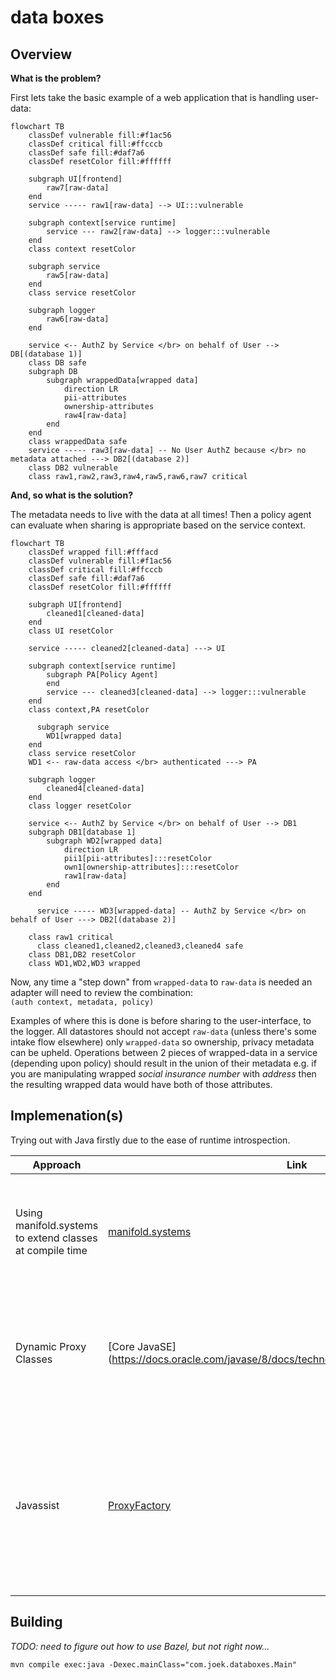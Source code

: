 # data boxes



## Overview

**What is the problem?**

First lets take the basic example of a web application that is handling user-data:

```mermaid
flowchart TB
    classDef vulnerable fill:#f1ac56
    classDef critical fill:#ffcccb
    classDef safe fill:#daf7a6
    classDef resetColor fill:#ffffff

    subgraph UI[frontend]
        raw7[raw-data]
    end
    service ----- raw1[raw-data] --> UI:::vulnerable

    subgraph context[service runtime]
        service --- raw2[raw-data] --> logger:::vulnerable
    end
    class context resetColor

    subgraph service
        raw5[raw-data]
    end
    class service resetColor

    subgraph logger
        raw6[raw-data]
    end
    
    service <-- AuthZ by Service </br> on behalf of User --> DB[(database 1)]
    class DB safe
    subgraph DB
        subgraph wrappedData[wrapped data]
            direction LR
            pii-attributes
            ownership-attributes
            raw4[raw-data]
        end 
    end
    class wrappedData safe
    service ----- raw3[raw-data] -- No User AuthZ because </br> no metadata attached ---> DB2[(database 2)]
    class DB2 vulnerable
    class raw1,raw2,raw3,raw4,raw5,raw6,raw7 critical
```

**And, so what is the solution?**

The metadata needs to live with the data at all times! Then a policy agent can evaluate when sharing is appropriate based on the service context.
```mermaid
flowchart TB
    classDef wrapped fill:#fffacd
    classDef vulnerable fill:#f1ac56
    classDef critical fill:#ffcccb
    classDef safe fill:#daf7a6
    classDef resetColor fill:#ffffff

    subgraph UI[frontend]
        cleaned1[cleaned-data]
    end
    class UI resetColor
	
    service ----- cleaned2[cleaned-data] ---> UI

    subgraph context[service runtime]
        subgraph PA[Policy Agent]
        end
        service --- cleaned3[cleaned-data] --> logger:::vulnerable
    end
    class context,PA resetColor

	  subgraph service
        WD1[wrapped data]
    end
    class service resetColor
    WD1 <-- raw-data access </br> authenticated ---> PA

    subgraph logger
        cleaned4[cleaned-data]
    end
    class logger resetColor
    
    service <-- AuthZ by Service </br> on behalf of User --> DB1
    subgraph DB1[database 1]
        subgraph WD2[wrapped data]
            direction LR
            pii1[pii-attributes]:::resetColor
            own1[ownership-attributes]:::resetColor
            raw1[raw-data]
        end 
    end
    
	  service ----- WD3[wrapped-data] -- AuthZ by Service </br> on behalf of User ---> DB2[(database 2)]

    class raw1 critical
	  class cleaned1,cleaned2,cleaned3,cleaned4 safe
    class DB1,DB2 resetColor
    class WD1,WD2,WD3 wrapped
```

Now, any time a "step down" from `wrapped-data` to `raw-data` is needed an adapter will need to review the combination:    
`(auth context, metadata, policy)`

Examples of where this is done is before sharing to the user-interface, to the logger.
All datastores should not accept `raw-data` (unless there's some intake flow elsewhere) only `wrapped-data` so ownership, privacy metadata can be upheld.
Operations between 2 pieces of wrapped-data in a service (depending upon policy) should result in the union of their metadata e.g. if you are manipulating wrapped _social insurance number_ with _address_ then the resulting wrapped data would have both of those attributes.

## Implemenation(s)

Trying out with Java firstly due to the ease of runtime introspection.

| Approach  | Link  | Notes   |
|---|---|---|
| Using manifold.systems to extend classes at compile time | [manifold.systems](https://github.com/manifold-systems/manifold/tree/master/manifold-deps-parent/manifold-ext#arithmetic-operators)  | It does work, though it could be a lot of maintainence to do these wrappers for all basic data classes |
| Dynamic Proxy Classes | [Core JavaSE] (https://docs.oracle.com/javase/8/docs/technotes/guides/reflection/proxy.html) | Only works on interfaces, stuff like [String](https://docs.oracle.com/javase/9/docs/api/java/lang/String.html) only implements `CharSequence` which is insufficient coverage |
| Javassist | [ProxyFactory](https://www.javassist.org/html/javassist/util/proxy/ProxyFactory.html) | Works on classes, not just interfaces, however cannot intercept final classes e.g.`String`, `Integer`, which is exactly what we wanted it to do. |

## Building 

_TODO: need to figure out how to use Bazel, but not right now..._

```
mvn compile exec:java -Dexec.mainClass="com.joek.databoxes.Main"
```
